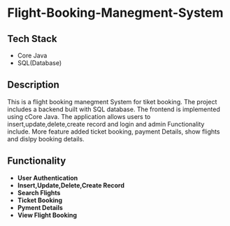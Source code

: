 <body>
  <h1>Flight-Booking-Manegment-System</h1>

  <h2>Tech Stack</h2>
  <ul>
    <li>Core Java</li>
    <li>SQL(Database)</li>
 </ul>

  <h2>Description</h2>
  <p>
    This is a flight booking manegment System for tiket booking. The project includes a backend built with SQL database. 
    The frontend is implemented using cCore Java.
    The application allows users to insert,update,delete,create record and login and admin Functionality include.
    More feature added ticket booking, payment Details, show flights and dislpy booking details.
  </p>
  
 <h2>Functionality</h2>
  <ul>
    <li>
      <strong>User Authentication</strong>
   </li>
    <li>
      <strong>Insert,Update,Delete,Create Record</strong>
  </li>
     <li>
      <strong>Search Flights</strong>
 </li>
    <li>
      <strong>Ticket Booking</strong>
 </li>
    <li>
      <strong>Pyment Details</strong>
   </li>
       <li>
      <strong>View Flight Booking</strong>
   </li>
  </ul>
</body>
